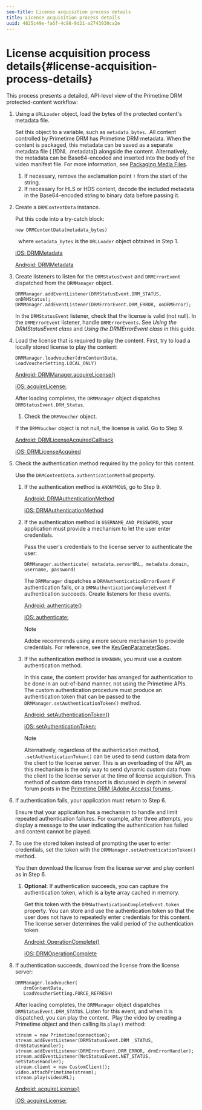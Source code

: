 ```yaml
---
seo-title: License acquisition process details
title: License acquisition process details
uuid: 4825c49e-fa6f-4c98-9d21-a2743930ca2e
---
```


# License acquisition process details{#license-acquisition-process-details}

This process presents a detailed, API-level view of the Primetime DRM protected-content workflow: 

1. Using a `URLLoader` object, load the bytes of the protected content's metadata file.

   Set this object to a variable, such as `metadata_bytes`.  All content controlled by Primetime DRM has Primetime DRM metadata. When the content is packaged, this metadata can be saved as a separate metadata file ( [!DNL .metadata]) alongside the content. Alternatively, the metadata can be Base64-encoded and inserted into the body of the video manifest file. For more information, see [Packaging Media Files](../protecting-content/packaging-media-overview/packaging-media-files.md).
   1. If necessary, remove the exclamation point `!` from the start of the string.
   1. If necessary for HLS or HDS content, decode the included metadata in the Base64-encoded string to binary data before passing it.
1. Create a `DRMContentData` instance.

   Put this code into a try-catch block: 

   ```
   new DRMContentData(metadata_bytes)
   ```

     where `metadata_bytes` is the `URLLoader` object obtained in Step 1.

   [iOS: DRMMetadata](https://help.adobe.com/en_US/primetime/api/drm-apis/client/ios/interface_d_r_m_metadata.html)

   [Android: DRMMetadata](https://help.adobe.com/en_US/primetime/api/drm-apis/client/android/index.html)

1. Create listeners to listen for the `DRMStatusEvent` and `DRMErrorEvent` dispatched from the `DRMManager` object.

   ```
   DRMManager.addEventListener(DRMStatusEvent.DRM_STATUS, onDRMStatus); 
   DRMManager.addEventListener(DRMErrorEvent.DRM_ERROR, onDRMError);
   ```

   In the `DRMStatusEvent` listener, check that the license is valid (not null). In the `DRMErrorEvent` listener, handle `DRMErrorEvents`. See *Using the DRMStatusEvent class* and *Using the DRMErrorEvent class* in this guide.

1. Load the license that is required to play the content.
   First, try to load a locally stored license to play the content: 

   ```
   DRMManager.loadvoucher(drmContentData, LoadVoucherSetting.LOCAL_ONLY)
   ```

   [Android: DRMManager.acquireLicense()](https://help.adobe.com/en_US/primetime/api/drm-apis/client/android/com/adobe/ave/drm/DRMManager.html#acquireLicense(com.adobe.ave.drm.DRMMetadata,%20com.adobe.ave.drm.DRMAcquireLicenseSettings,%20com.adobe.ave.drm.DRMOperationErrorCallback,%20com.adobe.ave.drm.DRMLicenseAcquiredCallback))

   [iOS: acquireLicense:](https://help.adobe.com/en_US/primetime/api/drm-apis/client/ios/interface_d_r_m_manager.html#a52accb5ed5b49d6e5d91277d78279f1b)

   After loading completes, the `DRMManager` object dispatches `DRMStatusEvent.DRM_Status`. 
   
   1. Check the `DRMVoucher` object.

   If the `DRMVoucher` object is not null, the license is valid. Go to Step 9.

   [Android: DRMLicenseAcquiredCallback](https://help.adobe.com/en_US/primetime/api/drm-apis/client/android/com/adobe/ave/drm/DRMLicenseAcquiredCallback.html)

   [iOS: DRMLicenseAcquired](https://help.adobe.com/en_US/primetime/api/drm-apis/client/ios/_d_r_m_interface_8h.html#afe5a9e3a003f312ee268d9b00927fa6d)
1. Check the authentication method required by the policy for this content.

   Use the `DRMContentData.authenticationMethod` property.
   1. If the authentication method is `ANONYMOUS`, go to Step 9. 
   
      [Android: DRMAuthenticationMethod](https://help.adobe.com/en_US/primetime/api/drm-apis/client/android/index.html?com/adobe/ave/drm/DRMLicenseAcquiredCallback.html)   
   
      [iOS: DRMAuthenticationMethod](https://help.adobe.com/en_US/primetime/api/drm-apis/client/ios/_d_r_m_interface_8h.html#a2003f29af93898b52a4123c2dd92c457)   
   1. If the authentication method is `USERNAME_AND_PASSWORD`, your application must provide a mechanism to let the user enter credentials.
   
      Pass the user's credentials to the license server to authenticate the user:    
   
      ```   
      DRMManager.authenticate( metadata.serverURL, metadata.domain, username, password)
      ```   
   
      The `DRMManager` dispatches a `DRMAuthenticationErrorEvent` if authentication fails, or a `DRMAuthenticationCompleteEvent` if authentication succeeds. Create listeners for these events.   
   
      [Android: authenticate()](https://help.adobe.com/en_US/primetime/api/drm-apis/client/android/com/adobe/ave/drm/DRMManager.html#authenticate(com.adobe.ave.drm.DRMMetadata,%20java.lang.String,%20java.lang.String,%20java.lang.String,%20java.lang.String,%20com.adobe.ave.drm.DRMOperationErrorCallback,%20com.adobe.ave.drm.DRMAuthenticationCompleteCallback))   
   
      [iOS: authenticate:](https://help.adobe.com/en_US/primetime/api/drm-apis/client/ios/interface_d_r_m_manager.html#a169c1441f196a834094a8e0f5ecb4aca)

      >[!NOTE]
      >
      >Adobe recommends using a more secure mechanism to provide credentials. For reference, see the [KeyGenParameterSpec](https://developer.android.com/reference/android/security/keystore/KeyGenParameterSpec.html).

   1. If the authentication method is `UNKNOWN`, you must use a custom authentication method.
   
      In this case, the content provider has arranged for authentication to be done in an out-of-band manner, not using the Primetime APIs. The custom authentication procedure must produce an authentication token that can be passed to the `DRMManager.setAuthenticationToken()` method.   
   
      [Android: setAuthenticationToken()](https://help.adobe.com/en_US/primetime/api/drm-apis/client/android/com/adobe/ave/drm/DRMManager.html#setAuthenticationToken(com.adobe.ave.drm.DRMMetadata,%20java.lang.String,%20byte[],%20com.adobe.ave.drm.DRMOperationErrorCallback,%20com.adobe.ave.drm.DRMOperationCompleteCallback))   
   
      [iOS: setAuthenticationToken:](https://help.adobe.com/en_US/primetime/api/drm-apis/client/ios/interface_d_r_m_manager.html#a17884b5d9bcc5b0b39503f61140f9b09)

      >[!NOTE]
      >
      >Alternatively, regardless of the authentication method, `.setAuthenticationToken()` can be used to send custom data from the client to the license server. This is an overloading of the API, as this mechanism is the only way to send dynamic custom data from the client to the license server at the time of license acquisition. This method of custom data transport is discussed in depth in several forum posts in the [Primetime DRM (Adobe Access) forums ](https://forums.adobe.com/community/adobe_access).

1. If authentication fails, your application must return to Step 6.

   Ensure that your application has a mechanism to handle and limit repeated authentication failures. For example, after three attempts, you display a message to the user indicating the authentication has failed and content cannot be played.
1. To use the stored token instead of prompting the user to enter credentials, set the token with the `DRMManager.setAuthenticationToken()` method.

   You then download the license from the license server and play content as in Step 6.
   1. **Optional:** If authentication succeeds, you can capture the authentication token, which is a byte array cached in memory.
   
      Get this token with the `DRMAuthenticationCompleteEvent.token` property. You can store and use the authentication token so that the user does not have to repeatedly enter credentials for this content. The license server determines the valid period of the authentication token.   
   
      [Android: OperationComplete()](https://help.adobe.com/en_US/primetime/api/drm-apis/client/android/com/adobe/ave/drm/DRMOperationCompleteCallback.html)   
   
      [iOS: DRMOperationComplete](https://help.adobe.com/en_US/primetime/api/drm-apis/client/ios/_d_r_m_interface_8h.html#a5f2392ec6661b51bf7b0df71cd514731)   
1. If authentication succeeds, download the license from the license server:

   ```
   DRMManager.loadvoucher( 
      drmContentData, 
      LoadVoucherSetting.FORCE_REFRESH)
   ```

   After loading completes, the `DRMManager` object dispatches `DRMStatusEvent.DRM_STATUS`. Listen for this event, and when it is dispatched, you can play the content.  Play the video by creating a Primetime object and then calling its `play()` method: 

   ```
   stream = new Primetime(connection); 
   stream.addEventListener(DRMStatusEvent.DRM _STATUS, drmStatusHandler); 
   stream.addEventListener(DRMErrorEvent.DRM_ERROR, drmErrorHandler); 
   stream.addEventListener(NetStatusEvent.NET_STATUS, netStatusHandler); 
   stream.client = new CustomClient(); 
   video.attachPrimetime(stream); 
   stream.play(videoURL);
   ```

   [Android: acquireLicense()](https://help.adobe.com/en_US/primetime/api/drm-apis/client/android/com/adobe/ave/drm/DRMManager.html#acquireLicense(com.adobe.ave.drm.DRMMetadata,%20com.adobe.ave.drm.DRMAcquireLicenseSettings,%20com.adobe.ave.drm.DRMOperationErrorCallback,%20com.adobe.ave.drm.DRMLicenseAcquiredCallback))

   [iOS: acquireLicense:](https://help.adobe.com/en_US/primetime/api/drm-apis/client/ios/interface_d_r_m_manager.html#a52accb5ed5b49d6e5d91277d78279f1b)